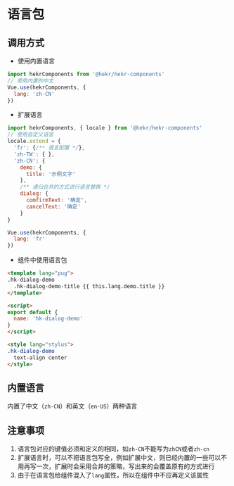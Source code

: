 # 语言包

## 调用方式
* 使用内置语言
```javascript
import hekrComponents from '@hekr/hekr-components'
// 使用内置的中文
Vue.use(hekrComponents, {
  lang: 'zh-CN'
})
```
* 扩展语言
```javascript
import hekrComponents, { locale } from '@hekr/hekr-components'
// 使用自定义语言
locale.extend = {
  'fr': {/** 语言配置 */},
  'zh-TW': { },
  'zh-CN': {
    demo: {
      title: '示例文字'
    },
    /** 递归合并的方式进行语言替换 */
    dialog: {
      comfirmText: '确定',
      cancelText: '确定'
    }
}

Vue.use(hekrComponents, {
  lang: 'fr'
})
```
* 组件中使用语言包
```html
<template lang="pug">
.hk-dialog-demo
  .hk-dialog-demo-title {{ this.lang.demo.title }}
</template>

<script>
export default {
  name: 'hk-dialog-demo'
}
</script>

<style lang="stylus">
.hk-dialog-demo
  text-align center
</style>
```

## 内置语言
内置了中文（`zh-CN`）和英文（`en-US`）两种语言

## 注意事项
1. 语言包对应的键值必须和定义的相同，如`zh-CN`不能写为`zhCN`或者`zh-cn`
2. 扩展语言时，可以不把语言包写全，例如扩展中文，则已经内置的一些可以不用再写一次，扩展时会采用合并的策略，写出来的会覆盖原有的方式进行
3. 由于在语言包给组件混入了`lang`属性，所以在组件中不应再定义该属性
